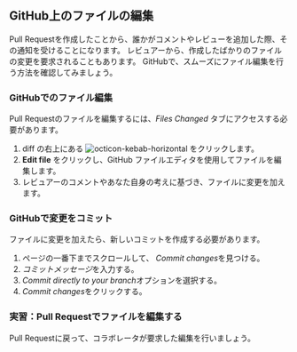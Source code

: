 ## GitHub上のファイルの編集

Pull Requestを作成したことから、誰かがコメントやレビューを追加した際、その通知を受けることになります。 レビュアーから、作成したばかりのファイルの変更を要求されることもあります。 GitHubで、スムーズにファイル編集を行う方法を確認してみましょう。

### GitHubでのファイル編集

Pull Requestのファイルを編集するには、*Files Changed* タブにアクセスする必要があります。

1. diff の右上にある ![octicon-kebab-horizontal] をクリックします。
1. **Edit file** をクリックし、GitHub ファイルエディタを使用してファイルを編集します。
1. レビュアーのコメントやあなた自身の考えに基づき、ファイルに変更を加えます。

### GitHubで変更をコミット

ファイルに変更を加えたら、新しいコミットを作成する必要があります。

1. ページの一番下までスクロールして、 *Commit changes*を見つける。
2. *コミットメッセージ*を入力する。
3. *Commit directly to your branch*オプションを選択する。
4. *Commit changes*をクリックする。

### 実習：Pull Requestでファイルを編集する

Pull Requestに戻って、コラボレータが要求した編集を行いましょう。

[octicon-kebab-horizontal]: https://unpkg.com/octicons/build/svg/kebab-horizontal.svg
